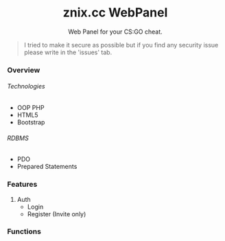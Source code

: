 <h1 align="center">znix.cc WebPanel</h1>
<p align="center">Web Panel for your CS:GO cheat.</p>

> I tried to make it secure as possible but if you find any security issue please write in the 'issues' tab.

### Overview
###### Technologies
* OOP PHP
* HTML5
* Bootstrap
###### RDBMS
* PDO
* Prepared Statements

### Features
1. Auth
	* Login
	* Register (Invite only)
	
### Functions

